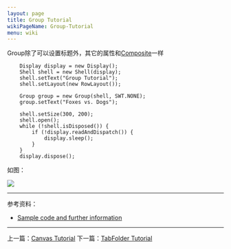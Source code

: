 ```yaml
---
layout: page
title: Group Tutorial
wikiPageName: Group-Tutorial
menu: wiki
---
```


Group除了可以设置标题外，其它的属性和[Composite]({{site.baseurl}}/eclipse.tutorial/wiki/Composite-Tutorial.html)一样

		Display display = new Display();
		Shell shell = new Shell(display);
		shell.setText("Group Tutorial");
		shell.setLayout(new RowLayout());

		Group group = new Group(shell, SWT.NONE);
		group.setText("Foxes vs. Dogs");

		shell.setSize(300, 200);
		shell.open();
		while (!shell.isDisposed()) {
			if (!display.readAndDispatch()) {
				display.sleep();
			}
		}
		display.dispose();

如图：

![]({{site.baseurl}}/eclipse.tutorial/wiki/images/image_swt_group.png)

***
参考资料：
  * [Sample code and further information](http://www.eclipse.org/swt/)

***

上一篇：[Canvas Tutorial]({{site.baseurl}}/eclipse.tutorial/wiki/Canvas-Tutorial.html)
下一篇：[TabFolder Tutorial]({{site.baseurl}}/eclipse.tutorial/wiki/TabFolder-Tutorial.html)
